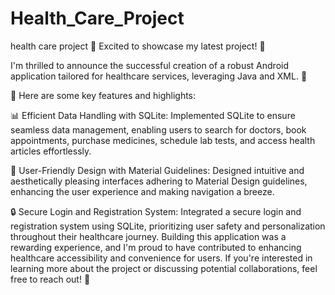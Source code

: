 # Health_Care_Project
health care project
🚀 Excited to showcase my latest project! 📱

I'm thrilled to announce the successful creation of a robust Android application tailored for healthcare services, leveraging Java and XML. 🏥

🔧 Here are some key features and highlights:

📊 Efficient Data Handling with SQLite:
Implemented SQLite to ensure seamless data management, enabling users to search for doctors, book appointments, purchase medicines, schedule lab tests, and access health articles effortlessly.

🎨 User-Friendly Design with Material Guidelines:
Designed intuitive and aesthetically pleasing interfaces adhering to Material Design guidelines, enhancing the user experience and making navigation a breeze.

🔒 Secure Login and Registration System:
Integrated a secure login and registration system using SQLite, prioritizing user safety and personalization throughout their healthcare journey.
Building this application was a rewarding experience, and I'm proud to have contributed to enhancing healthcare accessibility and convenience for users.
If you're interested in learning more about the project or discussing potential collaborations, feel free to reach out! 🤝
